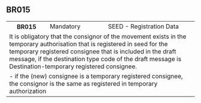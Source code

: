 ## BR015
<table>
 <tr>
  <th>
   BR015
  </th>
  <td>
   Mandatory
  </td>
  <td>
   SEED - Registration Data
  </td>
 </tr>
 <tr>
  <td colspan="3">
   It is obligatory that the consignor of the movement exists in the temporary authorisation that is registered in seed for the temporary registered consignee that is included in the draft message, if the destination type code of the draft message is Destination-temporary registered consignee.
  </td>
 </tr>
 <tr>
  <td colspan="3">
   - if the (new) consignee is a temporary registered consignee, the consignor is the same as registered in temporary authorization
  </td>
 </tr>
</table>

